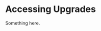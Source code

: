 [title]: # (Accessing Upgrades)
[tags]: # (XXX)
[priority]: # (737)
# Accessing Upgrades
Something here.
